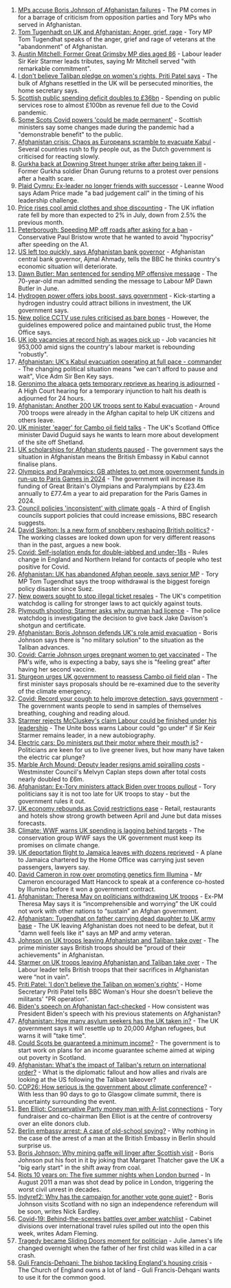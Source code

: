 1. [MPs accuse Boris Johnson of Afghanistan failures](https://www.bbc.co.uk/news/uk-politics-58254794) - The PM comes in for a barrage of criticism from opposition parties and Tory MPs who served in Afghanistan.
2. [Tom Tugenhadt on UK and Afghanistan: Anger, grief, rage](https://www.bbc.co.uk/news/uk-politics-58259509) - Tory MP Tom Tugendhat speaks of the anger, grief and rage of veterans at the "abandonment" of Afghanistan.
3. [Austin Mitchell: Former Great Grimsby MP dies aged 86](https://www.bbc.co.uk/news/uk-england-humber-58257189) - Labour leader Sir Keir Starmer leads tributes, saying Mr Mitchell served "with remarkable commitment".
4. [I don't believe Taliban pledge on women's rights, Priti Patel says](https://www.bbc.co.uk/news/uk-58250211) - The bulk of Afghans resettled in the UK will be persecuted minorities, the home secretary says.
5. [Scottish public spending deficit doubles to £36bn](https://www.bbc.co.uk/news/uk-scotland-58256028) - Spending on public services rose to almost £100bn as revenue fell due to the Covid pandemic.
6. [Some Scots Covid powers 'could be made permanent'](https://www.bbc.co.uk/news/uk-scotland-scotland-politics-58244323) - Scottish ministers say some changes made during the pandemic had a "demonstrable benefit" to the public.
7. [Afghanistan crisis: Chaos as Europeans scramble to evacuate Kabul](https://www.bbc.co.uk/news/world-europe-58256696) - Several countries rush to fly people out, as the Dutch government is criticised for reacting slowly.
8. [Gurkha back at Downing Street hunger strike after being taken ill](https://www.bbc.co.uk/news/uk-england-hampshire-58254634) - Former Gurkha soldier Dhan Gurung returns to a protest over pensions after a health scare.
9. [Plaid Cymru: Ex-leader no longer friends with successor](https://www.bbc.co.uk/news/uk-wales-politics-58159654) - Leanne Wood says Adam Price made "a bad judgement call" in the timing of his leadership challenge.
10. [Price rises cool amid clothes and shoe discounting](https://www.bbc.co.uk/news/uk-58254000) - The UK inflation rate fell by more than expected to 2% in July, down from 2.5% the previous month.
11. [Peterborough: Speeding MP off roads after asking for a ban](https://www.bbc.co.uk/news/uk-england-cambridgeshire-58243901) - Conservative Paul Bristow wrote that he wanted to avoid "hypocrisy" after speeding on the A1.
12. [US left too quickly, says Afghanistan bank governor](https://www.bbc.co.uk/news/business-58252065) - Afghanistan central bank governor, Ajmal Ahmady, tells the BBC he thinks country's economic situation will deteriorate.
13. [Dawn Butler: Man sentenced for sending MP offensive message](https://www.bbc.co.uk/news/uk-england-merseyside-58202457) - The 70-year-old man admitted sending the message to Labour MP Dawn Butler in June.
14. [Hydrogen power offers jobs boost, says government](https://www.bbc.co.uk/news/science-environment-58238367) - Kick-starting a hydrogen industry could attract billions in investment, the UK government says.
15. [New police CCTV use rules criticised as bare bones](https://www.bbc.co.uk/news/technology-58206586) - However, the guidelines empowered police and maintained public trust, the Home Office says.
16. [UK job vacancies at record high as wages pick up](https://www.bbc.co.uk/news/business-58241006) - Job vacancies hit 953,000 amid signs the country's labour market is rebounding "robustly".
17. [Afghanistan: UK's Kabul evacuation operating at full pace - commander](https://www.bbc.co.uk/news/uk-58244927) - The changing political situation means "we can't afford to pause and wait", Vice Adm Sir Ben Key says.
18. [Geronimo the alpaca gets temporary reprieve as hearing is adjourned](https://www.bbc.co.uk/news/uk-england-gloucestershire-58241387) - A High Court hearing for a temporary injunction to halt his death is adjourned for 24 hours.
19. [Afghanistan: Another 200 UK troops sent to Kabul evacuation](https://www.bbc.co.uk/news/uk-58235707) - Around 700 troops were already in the Afghan capital to help UK citizens and others leave.
20. [UK minister 'eager' for Cambo oil field talks](https://www.bbc.co.uk/news/uk-scotland-scotland-politics-58221743) - The UK's Scotland Office minister David Duguid says he wants to learn more about development of the site off Shetland.
21. [UK scholarships for Afghan students paused](https://www.bbc.co.uk/news/uk-58219114) - The government says the situation in Afghanistan means the British Embassy in Kabul cannot finalise plans.
22. [Olympics and Paralympics: GB athletes to get more government funds in run-up to Paris Games in 2024](https://www.bbc.co.uk/sport/58222726) - The government will increase its funding of Great Britain's Olympians and Paralympians by £23.4m annually to £77.4m a year to aid preparation for the Paris Games in 2024.
23. [Council policies 'inconsistent' with climate goals](https://www.bbc.co.uk/news/science-environment-58102578) - A third of English councils support policies that could increase emissions, BBC research suggests.
24. [David Skelton: Is a new form of snobbery reshaping British politics?](https://www.bbc.co.uk/news/uk-politics-58186519) - The working classes are looked down upon for very different reasons than in the past, argues a new book.
25. [Covid: Self-isolation ends for double-jabbed and under-18s](https://www.bbc.co.uk/news/uk-58226678) - Rules change in England and Northern Ireland for contacts of people who test positive for Covid.
26. [Afghanistan: UK has abandoned Afghan people, says senior MP](https://www.bbc.co.uk/news/uk-58220730) - Tory MP Tom Tugendhat says the troop withdrawal is the biggest foreign policy disaster since Suez.
27. [New powers sought to stop illegal ticket resales](https://www.bbc.co.uk/news/business-58225568) - The UK's competition watchdog is calling for stronger laws to act quickly against touts.
28. [Plymouth shooting: Starmer asks why gunman had licence](https://www.bbc.co.uk/news/uk-england-devon-58209726) - The police watchdog is investigating the decision to give back Jake Davison's shotgun and certificate.
29. [Afghanistan: Boris Johnson defends UK's role amid evacuation](https://www.bbc.co.uk/news/uk-58204857) - Boris Johnson says there is "no military solution" to the situation as the Taliban advances.
30. [Covid: Carrie Johnson urges pregnant women to get vaccinated](https://www.bbc.co.uk/news/uk-58215440) - The PM's wife, who is expecting a baby, says she is "feeling great" after having her second vaccine.
31. [Sturgeon urges UK government to reassess Cambo oil field plan](https://www.bbc.co.uk/news/uk-scotland-58186181) - The first minister says proposals should be re-examined due to the severity of the climate emergency.
32. [Covid: Record your cough to help improve detection, says government](https://www.bbc.co.uk/news/uk-politics-58199049) - The government wants people to send in samples of themselves breathing, coughing and reading aloud.
33. [Starmer rejects McCluskey's claim Labour could be finished under his leadership](https://www.bbc.co.uk/news/uk-politics-58188208) - The Unite boss warns Labour could "go under" if Sir Keir Starmer remains leader, in a new autobiography.
34. [Electric cars: Do ministers put their motor where their mouth is?](https://www.bbc.co.uk/news/uk-politics-58170665) - Politicians are keen for us to live greener lives, but how many have taken the electric car plunge?
35. [Marble Arch Mound: Deputy leader resigns amid spiralling costs](https://www.bbc.co.uk/news/uk-england-london-58197626) - Westminster Council's Melvyn Caplan steps down after total costs nearly doubled to £6m.
36. [Afghanistan: Ex-Tory ministers attack Biden over troops pullout](https://www.bbc.co.uk/news/uk-politics-58177193) - Tory politicians say it is not too late for UK troops to stay - but the government rules it out.
37. [UK economy rebounds as Covid restrictions ease](https://www.bbc.co.uk/news/uk-58183519) - Retail, restaurants and hotels show strong growth between April and June but data misses forecasts.
38. [Climate: WWF warns UK spending is lagging behind targets](https://www.bbc.co.uk/news/uk-politics-58170865) - The conservation group WWF says the UK government must keep its promises on climate change.
39. [UK deportation flight to Jamaica leaves with dozens reprieved](https://www.bbc.co.uk/news/uk-58177487) - A plane to Jamaica chartered by the Home Office was carrying just seven passengers, lawyers say.
40. [David Cameron in row over promoting genetics firm Illumina](https://www.bbc.co.uk/news/business-58146567) - Mr Cameron encouraged Matt Hancock to speak at a conference co-hosted by Illumina before it won a government contract.
41. [Afghanistan: Theresa May on politicians withdrawing UK troops](https://www.bbc.co.uk/news/uk-politics-58255391) - Ex-PM Theresa May says it is “incomprehensible and worrying” the UK could not work with other nations to “sustain” an Afghan government.
42. [Afghanistan: Tugendhat on father carrying dead daughter to UK army base](https://www.bbc.co.uk/news/uk-politics-58255390) - The UK leaving Afghanistan does not need to be defeat, but it "damn well feels like it" says an MP and army veteran.
43. [Johnson on UK troops leaving Afghanistan and Taliban take over](https://www.bbc.co.uk/news/uk-politics-58255388) - The prime minister says British troops should be "proud of their achievements" in Afghanistan.
44. [Starmer on UK troops leaving Afghanistan and Taliban take over](https://www.bbc.co.uk/news/uk-politics-58255389) - The Labour leader tells British troops that their sacrifices in Afghanistan were “not in vain”.
45. [Priti Patel: 'I don't believe the Taliban on women's rights'](https://www.bbc.co.uk/news/uk-politics-58258879) - Home Secretary Priti Patel tells BBC Woman's Hour she doesn't believe the militants' "PR operation".
46. [Biden's speech on Afghanistan fact-checked](https://www.bbc.co.uk/news/58243158) - How consistent was President Biden's speech with his previous statements on Afghanistan?
47. [Afghanistan: How many asylum seekers has the UK taken in?](https://www.bbc.co.uk/news/uk-58245684) - The UK government says it will resettle up to 20,000 Afghan refugees, but warns it will "take time".
48. [Could Scots be guaranteed a minimum income?](https://www.bbc.co.uk/news/uk-scotland-scotland-politics-58230375) - The government is to start work on plans for an income guarantee scheme aimed at wiping out poverty in Scotland.
49. [Afghanistan: What's the impact of Taliban's return on international order?](https://www.bbc.co.uk/news/world-us-canada-58248864) - What is the diplomatic fallout and how allies and rivals are looking at the US following the Taliban takeover?
50. [COP26: How serious is the government about climate conference?](https://www.bbc.co.uk/news/uk-politics-58107010) - With less than 90 days to go to Glasgow climate summit, there is uncertainty surrounding the event.
51. [Ben Elliot: Conservative Party money man with A-list connections](https://www.bbc.co.uk/news/uk-politics-58100884) - Tory fundraiser and co-chairman Ben Elliot is at the centre of controversy over an elite donors club.
52. [Berlin embassy arrest: A case of old-school spying?](https://www.bbc.co.uk/news/uk-58185957) - Why nothing in the case of the arrest of a man at the British Embassy in Berlin should surprise us.
53. [Boris Johnson: Why mining gaffe will linger after Scottish visit](https://www.bbc.co.uk/news/uk-scotland-58117514) - Boris Johnson put his foot in it by joking that Margaret Thatcher gave the UK a "big early start" in the shift away from coal.
54. [Riots 10 years on: The five summer nights when London burned](https://www.bbc.co.uk/news/uk-england-london-58058031) - In August 2011 a man was shot dead by police in London, triggering the worst civil unrest in decades.
55. [Indyref2: Why has the campaign for another vote gone quiet?](https://www.bbc.co.uk/news/uk-politics-58079551) - Boris Johnson visits Scotland with no sign an independence referendum will be soon, writes Nick Eardley.
56. [Covid-19: Behind-the-scenes battles over amber watchlist](https://www.bbc.co.uk/news/uk-politics-58072985) - Cabinet divisions over international travel rules spilled out into the open this week, writes Adam Fleming.
57. [Tragedy became Sliding Doors moment for politician](https://www.bbc.co.uk/news/uk-wales-politics-58058218) - Julie James's life changed overnight when the father of her first child was killed in a car crash.
58. [Guli Francis-Dehqani: The bishop tackling England's housing crisis](https://www.bbc.co.uk/news/uk-politics-57985577) - The Church of England owns a lot of land - Guli Francis-Dehqani wants to use it for the common good.

